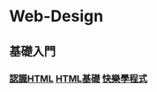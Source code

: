 # Web-Design
## 基礎入門 
  ### [認識HTML](https://zh.wikipedia.org/wiki/HTML) [HTML基礎](https://developer.mozilla.org/zh-TW/docs/Learn/Getting_started_with_the_web/HTML_basics) [快樂學程式](https://www.happycoding.today/posts/25)
  
